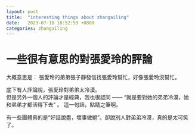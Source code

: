 ```yaml
---
layout: post
title:  "interesting things about zhangailing"
date:   2023-07-18 18:52:59 +0800
categories: zhangailing
---
```


# 一些很有意思的對張愛玲的評論

大概意思是：
張愛玲的弟弟張子靜發信找張愛玲幫忙，好像張愛玲沒幫忙。

底下有人評論說，張愛玲對弟弟太冷漠。  
但是另外一個人的評論才是經典，我也很認同 —— “就是要對她的弟弟冷漠，她和弟弟才都活得下去” 。
這一句話，點睛之筆啊。

有一些團體真的是“好話說盡，壞事做絕”。卻說別人對弟弟冷漠，真的是太可笑了。

